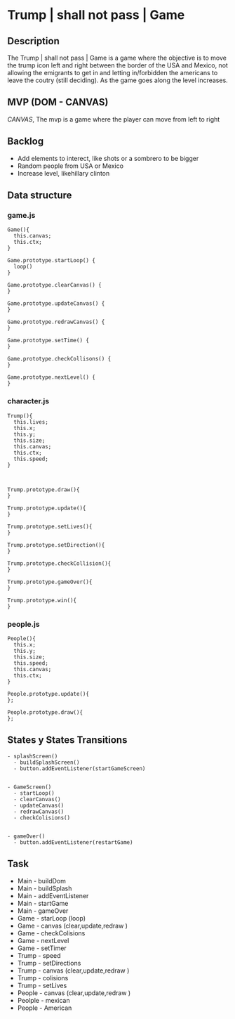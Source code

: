 # Trump | shall not pass | Game

## Description
The Trump | shall not pass | Game is a game where the objective is to move the trump icon left and right between the border of the USA and Mexico, not allowing the emigrants to get in and letting in/forbidden the americans to leave the coutry (still deciding).  As the game goes along the level increases.


## MVP (DOM - CANVAS)
*CANVAS*, The mvp is a game where the player can move from left to right


## Backlog
- Add elements to interect, like shots or a sombrero to be bigger
- Random people from USA or Mexico 
- Increase level, likehillary clinton



## Data structure
### game.js
```
Game(){
  this.canvas;
  this.ctx;
}

Game.prototype.startLoop() {
  loop()
}

Game.prototype.clearCanvas() {
}

Game.prototype.updateCanvas() {
}

Game.prototype.redrawCanvas() {
}

Game.prototype.setTime() {
}

Game.prototype.checkCollisons() {
}

Game.prototype.nextLevel() {
}
```

### character.js
```
Trump(){
  this.lives;
  this.x;
  this.y;
  this.size;
  this.canvas;
  this.ctx;
  this.speed;
}



Trump.prototype.draw(){
}

Trump.prototype.update(){
}

Trump.prototype.setLives(){
}

Trump.prototype.setDirection(){
}

Trump.prototype.checkCollision(){
}

Trump.prototype.gameOver(){
}

Trump.prototype.win(){
}
```

### people.js
```
People(){
  this.x;
  this.y;
  this.size;
  this.speed;
  this.canvas;
  this.ctx;
}

People.prototype.update(){
};

People.prototype.draw(){
};
```


## States y States Transitions
```
- splashScreen()
  - buildSplashScreen()
  - button.addEventListener(startGameScreen)
  
  
- GameScreen()
  - startLoop()
  - clearCanvas()
  - updateCanvas()
  - redrawCanvas()
  - checkColisions()
  
  
- gameOver()
  - button.addEventListener(restartGame) 
```

## Task
- Main - buildDom
- Main - buildSplash
- Main - addEventListener
- Main - startGame
- Main - gameOver
- Game - starLoop (loop)
- Game - canvas (clear,update,redraw )
- Game - checkColisions
- Game - nextLevel
- Game - setTimer
- Trump - speed
- Trump - setDirections
- Trump - canvas (clear,update,redraw )
- Trump - colisions
- Trump - setLives
- People - canvas (clear,update,redraw )
- Peolple - mexican
- People - American
